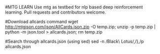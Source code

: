#MTG LEARN
Use mtg as testbed for nlp based deep reinforcement learning.
Pull requests and contributors welcome.

#Download allcards command
wget http://mtgjson.com/json/AllCards.json.zip -O temp.zip; unzip -p temp.zip | python -m json.tool > allcards.json; rm temp.zip

#Search through allcards.json (using sed)
sed -n /Black\ Lotus/,/},/p allcards.json
